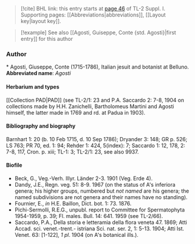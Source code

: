 > [!cite] BHL link: this entry starts at [page 46](https://www.biodiversitylibrary.org/page/33264735) of TL-2 Suppl. I.
> Supporting pages: [[Abbreviations|abbreviations]], [[Layout key|layout key]].

> [!example] See also [[Agosti, Guiseppe, Conte {std. Agosti}|first entry]] for this author

### Author

\* Agosti, Giuseppe, Conte (1715-1786), Italian jesuit and botanist at Belluno. 
**Abbreviated name**: *Agosti*

#### Herbarium and types

[[Collection PAD|PAD]] (see TL-2/1: 23 and P.A. Saccardo 2: 7-8, 1904 on collections made by H.H. Zanichelli, Bartholomeus Martini and Agosti himself, the latter made in 1769 and rd. at Padua in 1903).

#### Bibliography and biography

Barnhart 1: 20 (b. 10 Feb 1715, d. 10 Sep 1786); Dryander 3: 148; GR p. 526; LS 763; PR 70, ed. 1: 94; Rehder 1: 424, 5(index): 7; Saccardo 1: 12, 178, 2: 7-8, 117, Cron. p. xiii; TL-1: 3; TL-2/1: 23, see also 9937.

#### Biofile

- Beck, G., Veg.-Verh. Illyr. Länder 2-3. 1901 (Veg. Erde 4).
- Dandy, J.E., Regn. veg. 51: 8-9. 1967 (on the status of A's inferiora genera; his higher groups, numbered but *not named* are his genera; the named subdivisions are not genera and their names have no standing).
- Fournier, E., *in* H.E. Baillon, Dict. bot. 1: 73. 1876.
- Pichi-Sermolli, R.E.G., unpubl. report to Committee for Spermatophyta 1954-1959, p. 39; Fl. males. Bull. 14: 641. 1959 (see TL-2/66).
- Saccardo, P.A., Della storia e letteramia della flora veneta 47. 1869; Atti Accad. sci. venet.-trent.- istriana Sci. nat. ser. 2, 1: 5-13. 1904; Atti Ist. Venet. 63: \[1-122\], *1 pl*. 1904 (on A's botanical ills.).

